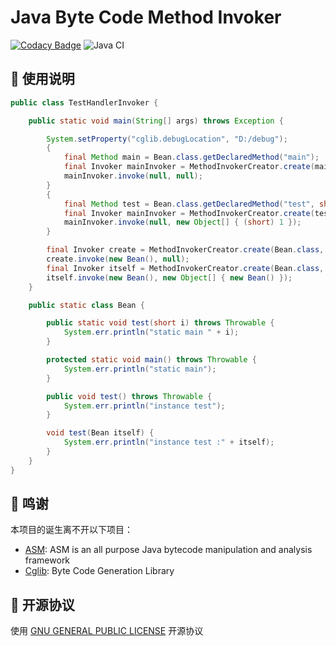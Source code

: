 # Java Byte Code Method Invoker

[![Codacy Badge](https://api.codacy.com/project/badge/Grade/27df9e2cafa247acb9cae634a17b6044)](https://www.codacy.com/manual/TAKETODAY/today-method-invoker?utm_source=github.com&amp;utm_medium=referral&amp;utm_content=TAKETODAY/today-method-invoker&amp;utm_campaign=Badge_Grade)
![Java CI](https://github.com/TAKETODAY/today-method-invoker/workflows/Java%20CI/badge.svg)

## :memo: 使用说明

```java
public class TestHandlerInvoker {

	public static void main(String[] args) throws Exception {

        System.setProperty("cglib.debugLocation", "D:/debug");
        {
            final Method main = Bean.class.getDeclaredMethod("main");
            final Invoker mainInvoker = MethodInvokerCreator.create(main);
            mainInvoker.invoke(null, null);
        }
        {
            final Method test = Bean.class.getDeclaredMethod("test", short.class);
            final Invoker mainInvoker = MethodInvokerCreator.create(test);
            mainInvoker.invoke(null, new Object[] { (short) 1 });
        }

        final Invoker create = MethodInvokerCreator.create(Bean.class, "test");
        create.invoke(new Bean(), null);
        final Invoker itself = MethodInvokerCreator.create(Bean.class, "test", Bean.class);
        itself.invoke(new Bean(), new Object[] { new Bean() });
    }

    public static class Bean {

        public static void test(short i) throws Throwable {
            System.err.println("static main " + i);
        }

        protected static void main() throws Throwable {
            System.err.println("static main");
        }

        public void test() throws Throwable {
            System.err.println("instance test");
        }

        void test(Bean itself) {
            System.err.println("instance test :" + itself);
        }
    }
}

```

## 🙏 鸣谢

本项目的诞生离不开以下项目：

* [ASM](https://asm.ow2.io): ASM is an all purpose Java bytecode manipulation and analysis framework
* [Cglib](https://github.com/cglib/cglib): Byte Code Generation Library

## 📄 开源协议

使用 [GNU GENERAL PUBLIC LICENSE](https://github.com/TAKETODAY/today-method-invoker/blob/master/LICENSE) 开源协议

